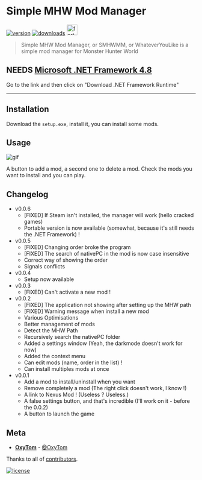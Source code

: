 # Simple MHW Mod Manager

[![version](https://img.shields.io/github/v/release/oxypomme/SimpleMhwModManager?label=Version&style=for-the-badge)](https://shields.io)
[![downloads](https://img.shields.io/github/downloads/oxypomme/SimpleMhwModManager/total?style=for-the-badge)](https://shields.io) <a href="https://forthebadge.com/"><img src="https://forthebadge.com/images/badges/made-with-c-sharp.svg" alt="forthebadge" height="28"/></a>

> Simple MHW Mod Manager, or SMHWMM, or WhateverYouLike is a simple mod manager for Monster Hunter World

## NEEDS [Microsoft .NET Framework 4.8](https://dotnet.microsoft.com/download)

Go to the link and then click on "Download .NET Framework Runtime"

---

## Installation

Download the `setup.exe`, install it, you can install some mods.

## Usage

![gif](https://i.imgur.com/JAmO8Bf.gif)

A button to add a mod, a second one to delete a mod.
 Check the mods you want to install and you can play.

## Changelog

- v0.0.6
  - [FIXED] If Steam isn't installed, the manager will work (hello cracked games)
  - Portable version is now available (somewhat, because it's still needs the .NET Framework) !
- v0.0.5
  - [FIXED] Changing order broke the program
  - [FIXED] The search of nativePC in the mod is now case insensitive
  - Correct way of showing the order
  - Signals conflicts
- v0.0.4
  - Setup now available
- v0.0.3
  - [FIXED] Can't activate a new mod !
- v0.0.2
  - [FIXED] The application not showing after setting up the MHW path
  - [FIXED] Warning message when install a new mod
  - Various Optimisations
  - Better management of mods
  - Detect the MHW Path
  - Recursively search the nativePC folder
  - Added a settings window (Yeah, the darkmode doesn't work for now)
  - Added the context menu
  - Can edit mods (name, order in the list) !
  - Can install multiples mods at once
- v0.0.1
  - Add a mod to install/uninstall when you want
  - Remove completely a mod (The right click doesn't work, I know !)
  - A link to Nexus Mod ! (Useless ? Useless.)
  - A false settings button, and that's incredible (I'll work on it - before the 0.0.2)
  - A button to launch the game

## Meta

- [**OxyTom**](https://github.com/oxypomme) - [@OxyTom](https://twitter.com/OxyT0m8)

Thanks to all of [contributors](https://github.com/oxypomme/SimpleMhwModManager/contributors).

[![license](https://img.shields.io/github/license/oxypomme/SimpleMhwModManager?style=for-the-badge)](https://github.com/oxypomme/SimpleMhwModManager/blob/master/LICENSE)
